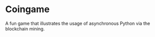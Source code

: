 # Coingame

A fun game that illustrates the usage of asynchronous Python via the blockchain mining.
